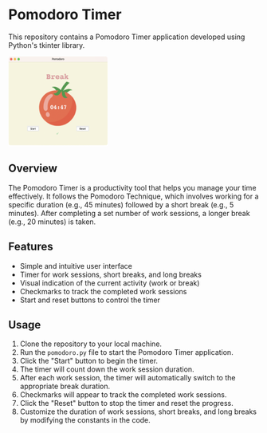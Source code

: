 # Pomodoro Timer

This repository contains a Pomodoro Timer application developed using Python's tkinter library.

<img src="images/pomodoro.png" style="width: 200px; height: 180px">

## Overview

The Pomodoro Timer is a productivity tool that helps you manage your time effectively. It follows the Pomodoro Technique, which involves working for a specific duration (e.g., 45 minutes) followed by a short break (e.g., 5 minutes). After completing a set number of work sessions, a longer break (e.g., 20 minutes) is taken.

## Features

- Simple and intuitive user interface
- Timer for work sessions, short breaks, and long breaks
- Visual indication of the current activity (work or break)
- Checkmarks to track the completed work sessions
- Start and reset buttons to control the timer

## Usage

1. Clone the repository to your local machine.
2. Run the `pomodoro.py` file to start the Pomodoro Timer application.
3. Click the "Start" button to begin the timer.
4. The timer will count down the work session duration.
5. After each work session, the timer will automatically switch to the appropriate break duration.
6. Checkmarks will appear to track the completed work sessions.
7. Click the "Reset" button to stop the timer and reset the progress.
8. Customize the duration of work sessions, short breaks, and long breaks by modifying the constants in the code.
